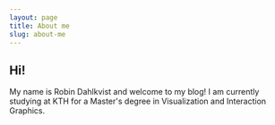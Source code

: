 ```yaml
---
layout: page
title: About me
slug: about-me
---
```


## Hi!

My name is Robin Dahlkvist and welcome to my blog! I am currently studying at KTH for a Master's degree in Visualization and Interaction Graphics. 